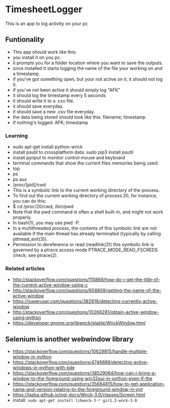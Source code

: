 # TimesheetLogger
This is an app to log activity on your pc

## Funtionality
* This app should work like this:
* you install it on you pc.
* it prompts you for a folder location where you want to save the outputs.
* once installed it starts logging the name of the file your working on and a timestamp.
* if you've got something open, but your not active on it, it should not log it.
* if you've not been active it should simply log "AFK"
* it should log the timestamp every 5 seconds
* it should write it to a .csv file.
* it should save everyday.
* it should save a new .csv file everyday.
* the data being stored should look like this: filename; timestamp
* if nothing's logged: AFK; timestamp

### Learning
* sudo apt-get install python-wnck
* install psutil to crossplatform data: sudo pip3 install psutil
* install pynput to monitor control mouse and keyboard
* terminal commands that show the current files memories being used:
* top
* ps
* ps aux
* /proc/[pid]/cwd
* This is a symbolic link to the current working directory of the process.
* To find out the current working directory of process 20, for instance, you can do this:
* $ cd /proc/20/cwd; /bin/pwd
* Note that the pwd command is often a shell built-in, and might not work properly.  
* In bash(1), you may use pwd -P.
* In a multithreaded process, the contents of this symbolic link are not available if the main thread has already terminated (typically by calling pthread_exit(3)).
* Permission to dereference or read (readlink(2)) this symbolic link is governed by a ptrace access mode PTRACE_MODE_READ_FSCREDS check; see ptrace(2).
### Related articles
* http://stackoverflow.com/questions/115868/how-do-i-get-the-title-of-the-current-active-window-using-c
* http://stackoverflow.com/questions/608809/getting-the-name-of-the-active-window
* https://superuser.com/questions/382616/detecting-currently-active-window
* http://stackoverflow.com/questions/10266281/obtain-active-window-using-python
* https://developer.gnome.org/libwnck/stable/WnckWindow.html

## Selenium is another webwindow library
* https://stackoverflow.com/questions/10629815/handle-multiple-window-in-python
* https://stackoverflow.com/questions/4746688/detecting-active-windows-in-python-with-kde
* https://stackoverflow.com/questions/38529064/how-can-i-bring-a-window-to-the-foreground-using-win32gui-in-python-even-if-the
* https://stackoverflow.com/questions/35684815/how-to-get-application-name-and-version-relating-to-the-foreground-window-in-pyt
* https://lazka.github.io/pgi-docs/Wnck-3.0/classes/Screen.html
* install: `sudo apt-get install libwnck-3-* gir1.2-wnck-3.0`
